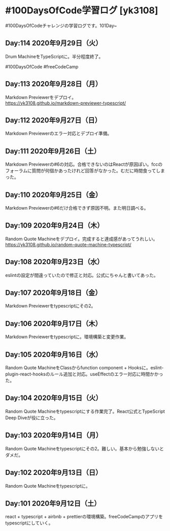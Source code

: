 # #100DaysOfCode学習ログ [yk3108]

\#100DaysOfCodeチャレンジの学習ログです。101Day~

## Day:114 2020年9月29日（火）

Drum MachineをTypeScriptに。半分程度終了。

\#100DaysOfCode \#freeCodeCamp

## Day:113 2020年9月28日（月）

Markdown Previewerをデプロイ。  
<https://yk3108.github.io/markdown-previewer-typescript/>

## Day:112 2020年9月27日（日）

Markdown Previewerのエラー対応とデプロイ準備。

## Day:111 2020年9月26日（土）

Markdown Previewerの#6の対応。合格できないのはReactが原因ぽい。fccのフォーラムに質問が何個かあったけれど回答がなかった。むだに時間食ってしまった。

## Day:110 2020年9月25日（金）

Markdown Previewerの#6だけ合格できず原因不明。また明日調べる。

## Day:109 2020年9月24日（木）

Random Quote Machineをデプロイ。完成すると達成感があってうれしい。  
<https://yk3108.github.io/random-quote-machine-typescript/>

## Day:108 2020年9月23日（水）

eslintの設定が間違っていたので修正と対応。公式にちゃんと書いてあった。

## Day:107 2020年9月18日（金）

Markdown Previewerをtypescriptにその2。

## Day:106 2020年9月17日（木）

Markdown Previewerをtypescriptに。環境構築と変更作業。

## Day:105 2020年9月16日（水）

Random Quote MachineをClassからfunction component + Hooksに。eslint-plugin-react-hooksのルール追加と対応。useEffectのエラー対応に時間かかった。

## Day:104 2020年9月15日（火）

Random Quote Machineをtypescriptにする作業完了。React公式とTypeScript Deep Diveが役に立った。

## Day:103 2020年9月14日（月）

Random Quote Machineをtypescriptにその2。難しい。基本から勉強しないとダメだ。

## Day:102 2020年9月13日（日）

Random Quote Machineをtypescriptに。

## Day:101 2020年9月12日（土）

react + typescript + airbnb + prettierの環境構築。freeCodeCampのアプリをtypescriptにしていく。
